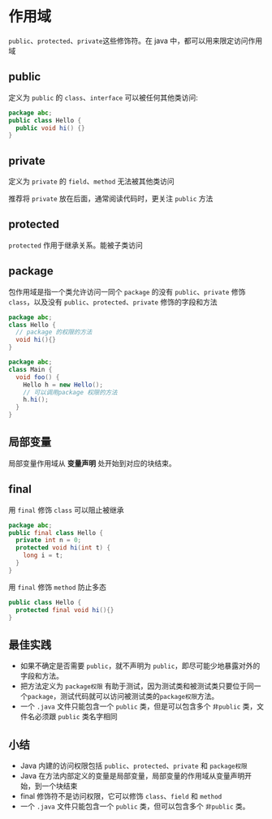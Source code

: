 # 作用域

```public```、```protected```、```private```这些修饰符。在 java 中，都可以用来限定访问作用域

## public

定义为 ```public``` 的 ```class```、```interface``` 可以被任何其他类访问:

```java
package abc;
public class Hello {
  public void hi() {}
}
```

## private

定义为 ```private``` 的 ```field```、```method``` 无法被其他类访问

推荐将 ```private``` 放在后面，通常阅读代码时，更关注 ```public``` 方法

## protected

```protected``` 作用于继承关系。能被子类访问

## package

包作用域是指一个类允许访问一同个 ```package``` 的没有 ```public```、```private``` 修饰 ```class```，以及没有 ```public```、```protected```、```private``` 修饰的字段和方法

```java
package abc;
class Hello {
  // package 的权限的方法
  void hi(){}
}
```

```java
package abc;
class Main {
  void foo() {
    Hello h = new Hello();
    // 可以调用package 权限的方法
    h.hi();
  }
}
```

## 局部变量

局部变量作用域从 **变量声明** 处开始到对应的块结束。

## final

用 ```final``` 修饰 ```class``` 可以阻止被继承

```java
package abc;
public final class Hello {
  private int n = 0;
  protected void hi(int t) {
    long i = t;
  }
}
```

用 ```final``` 修饰 ```method``` 防止多态

```java
public class Hello {
  protected final void hi(){}
}
```

## 最佳实践

- 如果不确定是否需要 ```public```，就不声明为 ```public```，即尽可能少地暴露对外的字段和方法。
- 把方法定义为 ```package权限``` 有助于测试，因为测试类和被测试类只要位于同一个```package```，测试代码就可以访问被测试类的```package权限```方法。
- 一个 ```.java``` 文件只能包含一个 ```public``` 类，但是可以包含多个 ```非public``` 类，文件名必须跟 ```public``` 类名字相同


## 小结

- Java 内建的访问权限包括 ```public```、```protected```、```private``` 和 ```package权限```
- Java 在方法内部定义的变量是局部变量，局部变量的作用域从变量声明开始，到一个块结束
- final 修饰符不是访问权限，它可以修饰 ```class```、```field``` 和 ```method```
- 一个 ```.java``` 文件只能包含一个 ```public``` 类，但可以包含多个 ```非public``` 类。
